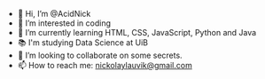 - 👋 Hi, I’m @AcidNick
- 👀 I’m interested in coding
- 🌱 I’m currently learning HTML, CSS, JavaScript, Python and Java
- 📚 I'm studying Data Science at UiB
- 💞️ I’m looking to collaborate on some secrets.
- 📫 How to reach me: nickolaylauvik@gmail.com

<!---
AcidNick/AcidNick is a ✨ special ✨ repository because its `README.md` (this file) appears on your GitHub profile.
You can click the Preview link to take a look at your changes.
--->
